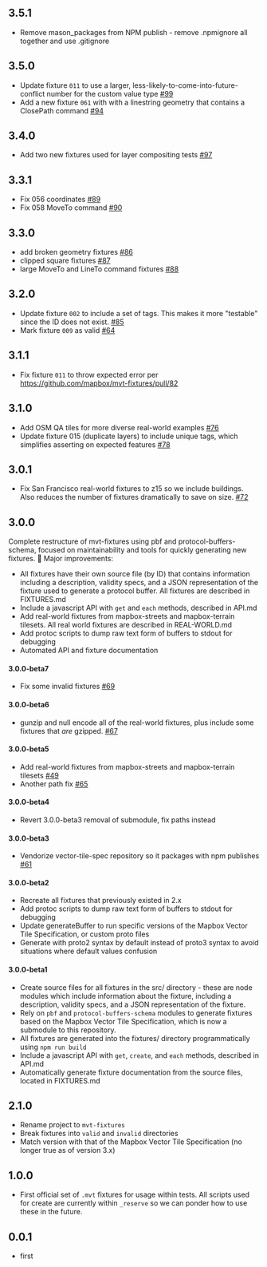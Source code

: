 ## 3.5.1

* Remove mason_packages from NPM publish - remove .npmignore all together and use .gitignore

## 3.5.0

* Update fixture `011` to use a larger, less-likely-to-come-into-future-conflict number for the custom value type [#99](https://github.com/mapbox/mvt-fixtures/pull/99)
* Add a new fixture `061` with with a linestring geometry that contains a ClosePath command [#94](https://github.com/mapbox/mvt-fixtures/pull/94)

## 3.4.0

* Add two new fixtures used for layer compositing tests [#97](https://github.com/mapbox/mvt-fixtures/pull/97)

## 3.3.1

* Fix 056 coordinates [#89](https://github.com/mapbox/mvt-fixtures/issues/89)
* Fix 058 MoveTo command [#90](https://github.com/mapbox/mvt-fixtures/issues/90)

## 3.3.0

* add broken geometry fixtures [#86](https://github.com/mapbox/mvt-fixtures/pull/86)
* clipped square fixtures [#87](https://github.com/mapbox/mvt-fixtures/pull/87)
* large MoveTo and LineTo command fixtures [#88](https://github.com/mapbox/mvt-fixtures/pull/88)

## 3.2.0

* Update fixture `002` to include a set of tags. This makes it more "testable" since the ID does not exist. [#85](https://github.com/mapbox/mvt-fixtures/pull/85)
* Mark fixture `009` as valid [#64](https://github.com/mapbox/mvt-fixtures/issues/64)

## 3.1.1

* Fix fixture `011` to throw expected error per https://github.com/mapbox/mvt-fixtures/pull/82

## 3.1.0

* Add OSM QA tiles for more diverse real-world examples [#76](https://github.com/mapbox/mvt-fixtures/issues/76)
* Update fixture 015 (duplicate layers) to include unique tags, which simplifies asserting on expected features [#78](https://github.com/mapbox/mvt-fixtures/pull/78)

## 3.0.1

* Fix San Francisco real-world fixtures to z15 so we include buildings. Also reduces the number of fixtures dramatically to save on size. [#72](https://github.com/mapbox/mvt-fixtures/pull/72)

## 3.0.0

Complete restructure of mvt-fixtures using pbf and protocol-buffers-schema, focused on maintainability and tools for quickly generating new fixtures. :tada: Major improvements:

* All fixtures have their own source file (by ID) that contains information including a description, validity specs, and a JSON representation of the fixture used to generate a protocol buffer. All fixtures are described in FIXTURES.md
* Include a javascript API with `get` and `each` methods, described in API.md
* Add real-world fixtures from mapbox-streets and mapbox-terrain tilesets. All real world fixtures are described in REAL-WORLD.md
* Add protoc scripts to dump raw text form of buffers to stdout for debugging
* Automated API and fixture documentation

#### 3.0.0-beta7

- Fix some invalid fixtures [#69](https://github.com/mapbox/mvt-fixtures/pull/69)

#### 3.0.0-beta6

- gunzip and null encode all of the real-world fixtures, plus include some fixtures that _are_ gzipped. [#67](https://github.com/mapbox/mvt-fixtures/commits/master)

#### 3.0.0-beta5

- Add real-world fixtures from mapbox-streets and mapbox-terrain tilesets [#49](https://github.com/mapbox/mvt-fixtures/issues/49)
- Another path fix [#65](https://github.com/mapbox/mvt-fixtures/pull/65)

#### 3.0.0-beta4

- Revert 3.0.0-beta3 removal of submodule, fix paths instead

#### 3.0.0-beta3

- Vendorize vector-tile-spec repository so it packages with npm publishes [#61](https://github.com/mapbox/mvt-fixtures/issues/61)

#### 3.0.0-beta2

- Recreate all fixtures that previously existed in 2.x
- Add protoc scripts to dump raw text form of buffers to stdout for debugging
- Update generateBuffer to run specific versions of the Mapbox Vector Tile Specification, or custom proto files
- Generate with proto2 syntax by default instead of proto3 syntax to avoid situations where default values confusion

#### 3.0.0-beta1

- Create source files for all fixtures in the src/ directory - these are node modules which include information about the fixture, including a description, validity specs, and a JSON representation of the fixture.
- Rely on `pbf` and `protocol-buffers-schema` modules to generate fixtures based on the Mapbox Vector Tile Specification, which is now a submodule to this repository.
- All fixtures are generated into the fixtures/ directory programmatically using `npm run build`
- Include a javascript API with `get`, `create`, and `each` methods, described in API.md
- Automatically generate fixture documentation from the source files, located in FIXTURES.md

## 2.1.0

- Rename project to `mvt-fixtures`
- Break fixtures into `valid` and `invalid` directories
- Match version with that of the Mapbox Vector Tile Specification (no longer true as of version 3.x)

## 1.0.0

- First official set of `.mvt` fixtures for usage within tests. All scripts used for create are currently within `_reserve` so we can ponder how to use these in the future.

## 0.0.1

- first
